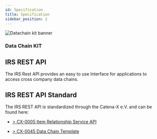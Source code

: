 ```yaml
---
id: Specification
title: Specification
sidebar_position: 2
---
```


![Datachain kit banner](@site/static/img/kits/data-chain/DataChainKitIcon.png)

### Data Chain KIT

## IRS REST API

The IRS Rest API provides an easy to use Interface for applications to access cross company data chains.

## IRS REST API  Standard

The IRS REST API is standardized through the Catena-X e.V. and can be found here:

- [> CX-0005 Item Relationship Service API](https://catena-x.net/de/standard-library)

- [> CX-0045 Data Chain Template](https://catena-x.net/de/standard-library)

